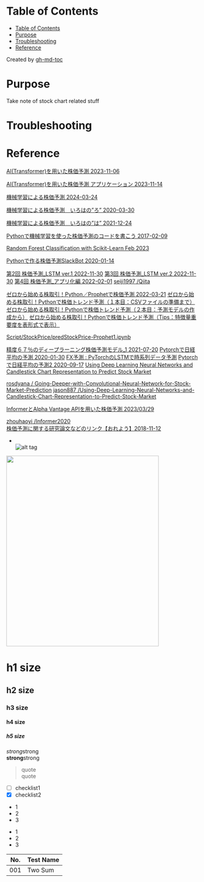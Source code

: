 Table of Contents
=================

   * [Table of Contents](#table-of-contents)
   * [Purpose](#purpose)
   * [Troubleshooting](#troubleshooting)
   * [Reference](#reference)

Created by [gh-md-toc](https://github.com/ekalinin/github-markdown-toc)

 
# Purpose
Take note of stock chart related stuff


# Troubleshooting


# Reference
[AI(Transformer)を用いた株価予測 2023-11-06](https://qiita.com/YusukeOhnishi/items/0d32af611dee0d53d8ed)

[AI(Transformer)を用いた株価予測 アプリケーション 2023-11-14](https://qiita.com/YusukeOhnishi/items/9778ecd356f76fbee530 )

[機械学習による株価予測 2024-03-24](https://qiita.com/pyman123/items/70406028c7607102ad83)

[機械学習による株価予測　いろはの”ろ” 2020-03-30](https://qiita.com/blog_UKI/items/09fab7baecd677819895)

[機械学習による株価予測　いろはの”は” 2021-12-24](https://qiita.com/blog_UKI/items/c718334247a083f250c7)

[Pythonで機械学習を使った株価予測のコードを書こう 2017-02-09](https://doz13189.hatenablog.com/entry/2017/02/09/211119)

[Random Forest Classification with Scikit-Learn Feb 2023](https://www.datacamp.com/tutorial/random-forests-classifier-python)

[Pythonで作る株価予測SlackBot 2020-01-14](https://qiita.com/ogi-iii/items/cc9a7bc45f7b15001440)

[第2回 株価予測_LSTM ver.1 2022-11-30](https://qiita.com/seiji1997/items/a6114e3f2fc82d04e256)
[第3回 株価予測_LSTM ver.2 2022-11-30](https://qiita.com/seiji1997/items/bee6b75b4b461ee3a7b2)
[第4回 株価予測_アプリ化編 2022-02-01](https://qiita.com/seiji1997/items/2ac2c82ec3bfa41e5aca)
[seiji1997 /Qiita](https://github.com/seiji1997/Qiita/tree/master/stock-prices-prediction)


[ゼロから始める株取引！Python／Prophetで株価予測 2022-03-21](https://qiita.com/Blaster36/items/ac6fdc8b14f1049dd390)
[ゼロから始める株取引！Pythonで株価トレンド予測（１本目：CSVファイルの準備まで）](https://qiita.com/Blaster36/items/9bdf777f35fda3335f6a)
[ゼロから始める株取引！Pythonで株価トレンド予測（２本目：予測モデルの作成から）](https://qiita.com/Blaster36/items/00c1f95f173b63ab3c42 )
[ゼロから始める株取引！Pythonで株価トレンド予測（Tips：特徴量重要度を表形式で表示）](https://qiita.com/Blaster36/items/7111f2a83e537b46e187 )

[Script/StockPrice/predStockPrice-Prophet1.ipynb](https://github.com/Blaster36/Script/blob/main/StockPrice/predStockPrice-Prophet1.ipynb)
 
[精度６７％のディープラーニング株価予測モデル_1 2021-07-20](https://qiita.com/shiroino11111/items/f812938fbbba7123fbcc)
[Pytorchで日経平均の予測 2020-01-30](https://qiita.com/hoolly728/items/c398afd5a21669b8ce0f)
[FX予測 : PyTorchのLSTMで時系列データ予測](https://qiita.com/THERE2/items/3c13164c1c82c1dcf4b7)
[Pytorchで日経平均の予測2 2020-09-17](https://qiita.com/hoolly728/items/9454e2b349a48aee6b18)
[Using Deep Learning Neural Networks and Candlestick Chart Representation to Predict Stock Market](https://arxiv.org/pdf/1903.12258.pdf)

[rosdyana / Going-Deeper-with-Convolutional-Neural-Network-for-Stock-Market-Prediction](https://github.com/rosdyana/Going-Deeper-with-Convolutional-Neural-Network-for-Stock-Market-Prediction)
[jason887 /Using-Deep-Learning-Neural-Networks-and-Candlestick-Chart-Representation-to-Predict-Stock-Market](https://github.com/jason887/Using-Deep-Learning-Neural-Networks-and-Candlestick-Chart-Representation-to-Predict-Stock-Market)
    
[InformerとAlpha Vantage APIを用いた株価予測 2023/03/29](https://zenn.dev/ryo_tan/articles/4dce04c65c40b9)

[zhouhaoyi /Informer2020](https://github.com/zhouhaoyi/Informer2020)  
[株価予測に関する研究論文などのリンク【おれよう】2018-11-12](https://qiita.com/yasutaka_ono/items/7257faf984c1e6c986a4)  

* []()  
![alt tag]()
<img src="" width="400" height="500">  

# h1 size

## h2 size

### h3 size

#### h4 size

##### h5 size

*strong*strong  
**strong**strong  

> quote  
> quote

- [ ] checklist1
- [x] checklist2

* 1
* 2
* 3

- 1
- 2
- 3

No. | Test Name 
------------------------------------ | --------------------------------------------- | 
001 | Two Sum

